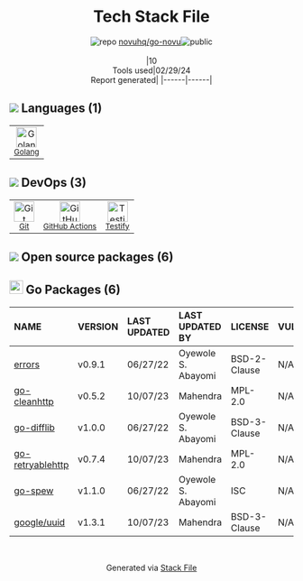<!--
&lt;--- Readme.md Snippet without images Start ---&gt;
## Tech Stack
novuhq/go-novu is built on the following main stack:

- [Golang](http://golang.org/) – Languages
- [GitHub Actions](https://github.com/features/actions) – Continuous Integration
- [Testify](https://github.com/stretchr/testify) – Go Testing

Full tech stack [here](/techstack.md)

&lt;--- Readme.md Snippet without images End ---&gt;

&lt;--- Readme.md Snippet with images Start ---&gt;
## Tech Stack
novuhq/go-novu is built on the following main stack:

- <img width='25' height='25' src='https://img.stackshare.io/service/1005/O6AczwfV_400x400.png' alt='Golang'/> [Golang](http://golang.org/) – Languages
- <img width='25' height='25' src='https://img.stackshare.io/service/11563/actions.png' alt='GitHub Actions'/> [GitHub Actions](https://github.com/features/actions) – Continuous Integration
- <img width='25' height='25' src='https://img.stackshare.io/service/8695/stretchr.png' alt='Testify'/> [Testify](https://github.com/stretchr/testify) – Go Testing

Full tech stack [here](/techstack.md)

&lt;--- Readme.md Snippet with images End ---&gt;
-->
<div align="center">

# Tech Stack File
![](https://img.stackshare.io/repo.svg "repo") [novuhq/go-novu](https://github.com/novuhq/go-novu)![](https://img.stackshare.io/public_badge.svg "public")
<br/><br/>
|10<br/>Tools used|02/29/24 <br/>Report generated|
|------|------|
</div>

## <img src='https://img.stackshare.io/languages.svg'/> Languages (1)
<table><tr>
  <td align='center'>
  <img width='36' height='36' src='https://img.stackshare.io/service/1005/O6AczwfV_400x400.png' alt='Golang'>
  <br>
  <sub><a href="http://golang.org/">Golang</a></sub>
  <br>
  <sub></sub>
</td>

</tr>
</table>

## <img src='https://img.stackshare.io/devops.svg'/> DevOps (3)
<table><tr>
  <td align='center'>
  <img width='36' height='36' src='https://img.stackshare.io/service/1046/git.png' alt='Git'>
  <br>
  <sub><a href="http://git-scm.com/">Git</a></sub>
  <br>
  <sub></sub>
</td>

<td align='center'>
  <img width='36' height='36' src='https://img.stackshare.io/service/11563/actions.png' alt='GitHub Actions'>
  <br>
  <sub><a href="https://github.com/features/actions">GitHub Actions</a></sub>
  <br>
  <sub></sub>
</td>

<td align='center'>
  <img width='36' height='36' src='https://img.stackshare.io/service/8695/stretchr.png' alt='Testify'>
  <br>
  <sub><a href="https://github.com/stretchr/testify">Testify</a></sub>
  <br>
  <sub></sub>
</td>

</tr>
</table>


## <img src='https://img.stackshare.io/group.svg' /> Open source packages (6)</h2>

## <img width='24' height='24' src='https://img.stackshare.io/service/21112/default_1346bbda8fe03e4dce5601323a3ca47a10c1ae36.png'/> Go Packages (6)

|NAME|VERSION|LAST UPDATED|LAST UPDATED BY|LICENSE|VULNERABILITIES|
|:------|:------|:------|:------|:------|:------|
|[errors](https://pkg.go.dev/github.com/pkg/errors)|v0.9.1|06/27/22|Oyewole S. Abayomi |BSD-2-Clause|N/A|
|[go-cleanhttp](https://pkg.go.dev/github.com/hashicorp/go-cleanhttp)|v0.5.2|10/07/23|Mahendra |MPL-2.0|N/A|
|[go-difflib](https://pkg.go.dev/github.com/pmezard/go-difflib)|v1.0.0|06/27/22|Oyewole S. Abayomi |BSD-3-Clause|N/A|
|[go-retryablehttp](https://pkg.go.dev/github.com/hashicorp/go-retryablehttp)|v0.7.4|10/07/23|Mahendra |MPL-2.0|N/A|
|[go-spew](https://pkg.go.dev/github.com/davecgh/go-spew)|v1.1.0|06/27/22|Oyewole S. Abayomi |ISC|N/A|
|[google/uuid](https://pkg.go.dev/github.com/google/uuid)|v1.3.1|10/07/23|Mahendra |BSD-3-Clause|N/A|

<br/>
<div align='center'>

Generated via [Stack File](https://github.com/marketplace/stack-file)
